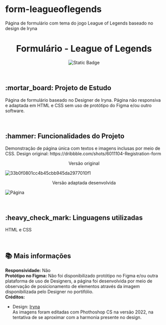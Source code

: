 # form-leagueoflegends
Página de formulário com tema do jogo League of Legends baseado no design de Iryna


<h1 align="center">Formulário - League of Legends</h1>
<p align="center">
<img alt="Static Badge" src="https://img.shields.io/badge/STATUS-COMPLETO-green">
</p>
<br>
<h2>:mortar_board: Projeto de Estudo</h2>
<p>Página de formulário baseado no Designer de Iryna. Página não responsiva e adaptada em HTML e CSS sem uso de protótipo do Figma e/ou outro software.</p>
<br>
<h2>:hammer: Funcionalidades do Projeto</h2>
<p>Demonstração de página única com textos e imagens inclusas por meio de CSS. Design original: https://dribbble.com/shots/6011104-Registration-form</p>

<p align="center">Versão original
  
![33b0f0801cc4b45cbb945da2977010f1](https://github.com/user-attachments/assets/04b75e5b-2405-4cc2-89b9-1265c4c919bd)

<p align="center">Versão adaptada desenvolvida
  
![Página](https://github.com/user-attachments/assets/7ae8e60d-eea0-4028-9420-ec936a4a2313)

<br>
<h2>:heavy_check_mark: Linguagens utilizadas</h2>
<p>HTML e CSS</p>
<br>
<h2>📚 Mais informações</h2>

<b>Responsividade:</b> Não<br>
<b>Protótipo no Figma:</b> Não foi disponibilizado protótipo no Figma e/ou outra plataforma de uso de Designers, a página foi desenvolvida por meio de observação de posicionamento de elementos através da imagem disponibilizada pelo Designer no portifólio.<br>
<b>Créditos:</b>
- Design: [Iryna](https://dribbble.com/Alesiayuk)<br>
As imagens foram editadas com Phothoshop CS na versão 2022, na tentativa de se aproximar com a harmonia presente no design.
